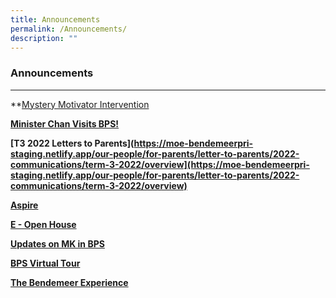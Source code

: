 ```yaml
---
title: Announcements
permalink: /Announcements/
description: ""
---
```

### Announcements

***

**[Mystery Motivator Intervention](https://moe-bendemeerpri-staging.netlify.app/our-people/for-parents/parents-engagement-resources/mlu/mmi)

**[Minister Chan Visits BPS!](https://moe-bendemeerpri-staging.netlify.app/our-people/our-partners/mr-chan-chun-sing-minister-for-education-visits-bps)**

**[T3 2022 Letters to Parents](https://moe-bendemeerpri-staging.netlify.app/our-people/for-parents/letter-to-parents/2022-communications/term-3-2022/overview](https://moe-bendemeerpri-staging.netlify.app/our-people/for-parents/letter-to-parents/2022-communications/term-3-2022/overview)**

**[Aspire]([https://moe-bendemeerpri-staging.netlify.app/about-us/aspire-newsletter](https://moe-bendemeerpri-staging.netlify.app/about-us/aspire-newsletter))**

**[E - Open House]([https://moe-bendemeerpri-staging.netlify.app/about-us/new-e-open-house](https://moe-bendemeerpri-staging.netlify.app/about-us/new-e-open-house))**

**[Updates on MK in BPS]([https://moe-bendemeerpri-staging.netlify.app/about-us/moe-kindergarten](https://moe-bendemeerpri-staging.netlify.app/about-us/moe-kindergarten))**

**[BPS Virtual Tour]([https://moe-bendemeerpri-staging.netlify.app/about-us/virtual-tour-of-bps](https://moe-bendemeerpri-staging.netlify.app/about-us/virtual-tour-of-bps))**

**[The Bendemeer Experience]([https://moe-bendemeerpri-staging.netlify.app/about-us/the-bendemeer-experience-corporate-video](https://moe-bendemeerpri-staging.netlify.app/about-us/the-bendemeer-experience-corporate-video))**